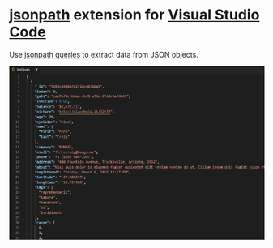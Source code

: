 # [jsonpath](https://github.com/dchester/jsonpath) extension for [Visual Studio Code](https://code.visualstudio.com/)

Use [jsonpath queries](https://github.com/dchester/jsonpath) to extract data from JSON objects.

![Demo](docs/demo_2.gif)
